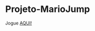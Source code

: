 # Projeto-MarioJump

Jogue <a href="https//iasmincqfernandes.github.io/Projeto-MarioJump/"> AQUI! </a>
